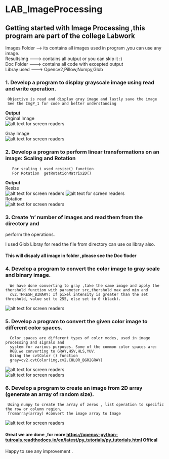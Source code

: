 # LAB_ImageProcessing
## Getting started with Image Processing ,this program are part of the college Labwork 


Images Folder  --> its contains all images used in program ,you can use any image.<br>
ResultsImg ---> contains all output or you can skip it :)<br>
Doc Folder ---> contains all code with excepted output <br>
Libray used ---> Opencv2,Pillow,Numpy,Glob
### 1. Develop a program to display grayscale image using read and write operation.

     Objective is read and display gray image and lastly save the image 
     See the ImgP_1 for code and better understanding
   **Output** <br>
    Orginal Image <br>
    ![alt text for screen readers](./image/fly2.jpg "Text to show on mouseover")<br>

Gray Image<br>
    ![alt text for screen readers](./resultsImg/ip1.PNG "Text to show on mouseover")<br>

### 2. Develop a program to perform linear transformations on an image: Scaling and Rotation
       For scaling i used resize() function
       For Rotation  getRotationMatrix2D() 
**Output**<br>
Resize<br>
    ![alt text for screen readers](./resultsImg/ip2.1.PNG "Text to show on mouseover") ![alt text for screen readers](./resultsImg/ip2.2.PNG "Text to show on mouseover")<br>
Rotation<br>
   ![alt text for screen readers](./resultsImg/ip3.PNG "Text to show on mouseover")<br>
   
### 3. Create ‘n’ number of images and read them from the directory and
perform the operations.

I used Glob Libray for read the file from directory can use os libray also.<br>
#### This will dispaly all image in folder ,please see the Doc floder

### 4. Develop a program to convert the color image to gray scale and binary image.
      
      We have done converting to gray ,take the same image and apply the thershold function with parameter src,thershold max and min and 
      cv2.THRESH_BINARY: If pixel intensity is greater than the set threshold, value set to 255, else set to 0 (black).
![alt text for screen readers](./resultsImg/ip5.PNG "Text to show on mouseover")<br>
      
### 5. Develop a program to convert the given color image to different color spaces.
      Color spaces are different types of color modes, used in image processing and signals and 
      system for various purposes. Some of the common color spaces are: 
      RGB.we converting to GRAY,HSV,HLS,YUV.
      Using the cvtColor () function 
      gray=cv2.cvtColor(img,cv2.COLOR_BGR2GRAY)
  ![alt text for screen readers](./resultsImg/ip6.PNG "Text to show on mouseover")<br>
    ![alt text for screen readers](./resultsImg/ip61.PNG "Text to show on mouseover")<br>
     
### 6. Develop a program to create an image from 2D array (generate an array of random size).
     Using numpy to create the array of zeros , list operation to specific the row or column region,
     fromarray(array) #convert the image array to Image
   ![alt text for screen readers](./resultsImg/last.PNG "Text to show on mouseover")<br>
     
     
#### Great we are done ,for more https://opencv-python-tutroals.readthedocs.io/en/latest/py_tutorials/py_tutorials.html  Offical <br>
   Happy to see any improvement .
